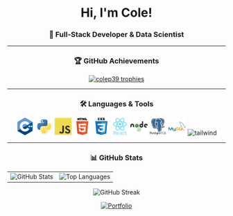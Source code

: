 <h1 align="center">Hi, I'm Cole!</h1>
<h3 align="center">🚀 Full-Stack Developer & Data Scientist</h3>

---

<div align="center">

### 🏆 GitHub Achievements

<a href="https://github.com/ryo-ma/github-profile-trophy">
  <img src="https://github-profile-trophy.vercel.app/?username=colep39&theme=tokyonight&column=7&margin-w=15&margin-h=15" alt="colep39 trophies" />
</a>

---

### 🛠️ Languages & Tools

<p>
  <img src="https://raw.githubusercontent.com/devicons/devicon/master/icons/cplusplus/cplusplus-original.svg" alt="cplusplus" width="40" height="40"/> 
  <img src="https://raw.githubusercontent.com/devicons/devicon/master/icons/python/python-original.svg" alt="python" width="40" height="40"/> 
  <img src="https://raw.githubusercontent.com/devicons/devicon/master/icons/javascript/javascript-original.svg" alt="javascript" width="40" height="40"/> 
  <img src="https://raw.githubusercontent.com/devicons/devicon/master/icons/html5/html5-original-wordmark.svg" alt="html5" width="40" height="40"/> 
  <img src="https://raw.githubusercontent.com/devicons/devicon/master/icons/css3/css3-original-wordmark.svg" alt="css3" width="40" height="40"/>  
  <img src="https://raw.githubusercontent.com/devicons/devicon/master/icons/react/react-original-wordmark.svg" alt="react" width="40" height="40"/> 
  <img src="https://raw.githubusercontent.com/devicons/devicon/master/icons/nodejs/nodejs-original-wordmark.svg" alt="nodejs" width="40" height="40"/> 
  <img src="https://raw.githubusercontent.com/devicons/devicon/master/icons/postgresql/postgresql-original-wordmark.svg" alt="postgresql" width="40" height="40"/> 
  <img src="https://raw.githubusercontent.com/devicons/devicon/master/icons/mysql/mysql-original-wordmark.svg" alt="mysql" width="40" height="40"/> 
  <img src="https://www.vectorlogo.zone/logos/tailwindcss/tailwindcss-icon.svg" alt="tailwind" width="40" height="40"/> 
</p>

---

### 📊 GitHub Stats

<table>
  <tr>
    <td align="center">
      <img src="https://github-readme-stats.vercel.app/api?username=colep39&show_icons=true&locale=en&theme=tokyonight" alt="GitHub Stats" />
    </td>
    <td align="center">
      <img src="https://github-readme-stats.vercel.app/api/top-langs?username=colep39&show_icons=true&locale=en&layout=compact&theme=tokyonight" alt="Top Languages" />
    </td>
  </tr>
</table>

<p align="center">
  <img src="https://streak-stats.demolab.com?user=colep39&theme=tokyonight" alt="GitHub Streak" />
</p>


  <a href="https://cole-plagens.vercel.app" target="_blank" rel="noreferrer">
    <img src="https://skillicons.dev/icons?i=vercel" width="48" height="48" alt="Portfolio"/>
  </a>
</p>

</div>

